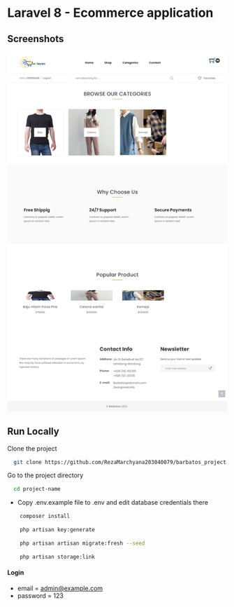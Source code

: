 # Laravel 8 - Ecommerce application

## Screenshots

![preview img](/preview.png)

## Run Locally

Clone the project

```bash
  git clone https://github.com/RezaMarchyana203040079/barbatos_project
```

Go to the project directory

```bash
  cd project-name
```

-   Copy .env.example file to .env and edit database credentials there

```bash
    composer install
```

```bash
    php artisan key:generate
```

```bash
    php artisan artisan migrate:fresh --seed
```

```bash
    php artisan storage:link
```

#### Login

-   email = admin@example.com
-   password = 123
